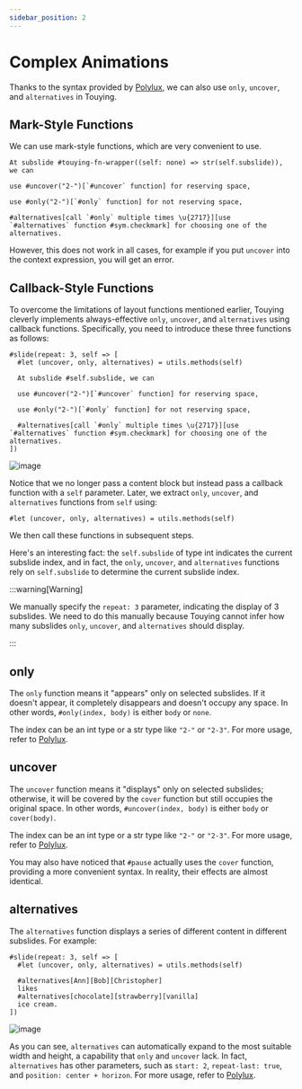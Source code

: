 ```yaml
---
sidebar_position: 2
---
```


# Complex Animations

Thanks to the syntax provided by [Polylux](https://polylux.dev/book/dynamic/syntax.html), we can also use `only`, `uncover`, and `alternatives` in Touying.


## Mark-Style Functions

We can use mark-style functions, which are very convenient to use.

```typst
At subslide #touying-fn-wrapper((self: none) => str(self.subslide)), we can

use #uncover("2-")[`#uncover` function] for reserving space,

use #only("2-")[`#only` function] for not reserving space,

#alternatives[call `#only` multiple times \u{2717}][use `#alternatives` function #sym.checkmark] for choosing one of the alternatives.
```

However, this does not work in all cases, for example if you put `uncover` into the context expression, you will get an error.


## Callback-Style Functions

To overcome the limitations of layout functions mentioned earlier, Touying cleverly implements always-effective `only`, `uncover`, and `alternatives` using callback functions. Specifically, you need to introduce these three functions as follows:

```typst
#slide(repeat: 3, self => [
  #let (uncover, only, alternatives) = utils.methods(self)

  At subslide #self.subslide, we can

  use #uncover("2-")[`#uncover` function] for reserving space,

  use #only("2-")[`#only` function] for not reserving space,

  #alternatives[call `#only` multiple times \u{2717}][use `#alternatives` function #sym.checkmark] for choosing one of the alternatives.
])
```

![image](https://github.com/touying-typ/touying/assets/34951714/e9a6b8c5-daf0-4cf2-8d39-1a768ce1dfea)

Notice that we no longer pass a content block but instead pass a callback function with a `self` parameter. Later, we extract `only`, `uncover`, and `alternatives` functions from `self` using:

```typst
#let (uncover, only, alternatives) = utils.methods(self)
```

We then call these functions in subsequent steps.

Here's an interesting fact: the `self.subslide` of type int indicates the current subslide index, and in fact, the `only`, `uncover`, and `alternatives` functions rely on `self.subslide` to determine the current subslide index.

:::warning[Warning]

We manually specify the `repeat: 3` parameter, indicating the display of 3 subslides. We need to do this manually because Touying cannot infer how many subslides `only`, `uncover`, and `alternatives` should display.

:::

## only

The `only` function means it "appears" only on selected subslides. If it doesn't appear, it completely disappears and doesn't occupy any space. In other words, `#only(index, body)` is either `body` or `none`.

The index can be an int type or a str type like `"2-"` or `"2-3"`. For more usage, refer to [Polylux](https://polylux.dev/book/dynamic/complex.html).

## uncover

The `uncover` function means it "displays" only on selected subslides; otherwise, it will be covered by the `cover` function but still occupies the original space. In other words, `#uncover(index, body)` is either `body` or `cover(body)`.

The index can be an int type or a str type like `"2-"` or `"2-3"`. For more usage, refer to [Polylux](https://polylux.dev/book/dynamic/complex.html).

You may also have noticed that `#pause` actually uses the `cover` function, providing a more convenient syntax. In reality, their effects are almost identical.

## alternatives

The `alternatives` function displays a series of different content in different subslides. For example:

```typst
#slide(repeat: 3, self => [
  #let (uncover, only, alternatives) = utils.methods(self)

  #alternatives[Ann][Bob][Christopher]
  likes
  #alternatives[chocolate][strawberry][vanilla]
  ice cream.
])
```

![image](https://github.com/touying-typ/touying/assets/34951714/392707ea-0bcd-426b-b232-5bc63b9a13a3)

As you can see, `alternatives` can automatically expand to the most suitable width and height, a capability that `only` and `uncover` lack. In fact, `alternatives` has other parameters, such as `start: 2`, `repeat-last: true`, and `position: center + horizon`. For more usage, refer to [Polylux](https://polylux.dev/book/dynamic/alternatives.html).